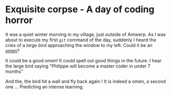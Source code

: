 # Exquisite corpse - A day of coding horror

It was a quiet winter morning in my village, just outside of Antwerp. As I was about to execute my first `git` command of the day, suddenly I heard the cries of a _large bird_ approaching the window to my left. Could it be an [omen](https://en.wikipedia.org/wiki/Omen#Ancient_Greece)?


It could be a good omen!
It could spell out good things in the future.
I hear the large bird saying "Philippe will become a master coder in under 7 months"

And the, the bird hit a wall and fly back again ! It is indeed a omen, a second one ... Predicting an intense learning.
